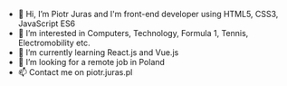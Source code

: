 - 👋 Hi, I’m Piotr Juras and I'm front-end developer using HTML5, CSS3, JavaScript ES6
- 👀 I’m interested in Computers, Technology, Formula 1, Tennis, Electromobility etc.
- 🌱 I’m currently learning React.js and Vue.js
- 💞️ I’m looking for a remote job in Poland
- 📫 Contact me on piotr.juras.pl

